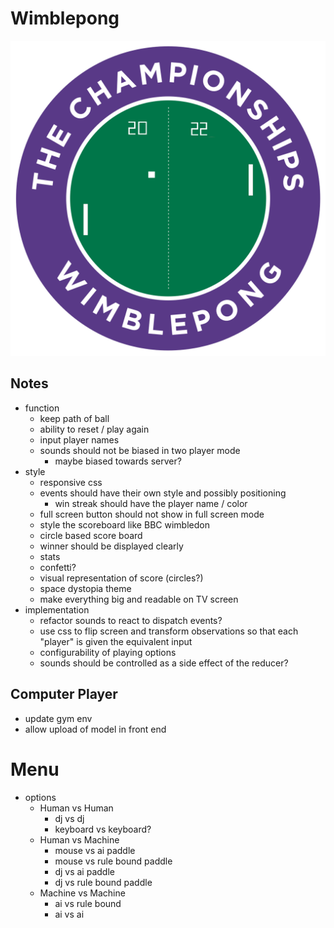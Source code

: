 # Wimblepong

![wimblepong](./public/wimblepong.png)

## Notes

- function
  - keep path of ball
  - ability to reset / play again
  - input player names
  - sounds should not be biased in two player mode
    - maybe biased towards server?
- style
  - responsive css
  - events should have their own style and possibly positioning
    - win streak should have the player name / color
  - full screen button should not show in full screen mode
  - style the scoreboard like BBC wimbledon
  - circle based score board
  - winner should be displayed clearly
  - stats
  - confetti?
  - visual representation of score (circles?)
  - space dystopia theme
  - make everything big and readable on TV screen
- implementation
  - refactor sounds to react to dispatch events?
  - use css to flip screen and transform observations so that each "player" is given the equivalent input
  - configurability of playing options
  - sounds should be controlled as a side effect of the reducer?

## Computer Player

- update gym env
- allow upload of model in front end

# Menu

- options
  - Human vs Human
    - dj vs dj
    - keyboard vs keyboard?
  - Human vs Machine
    - mouse vs ai paddle
    - mouse vs rule bound paddle
    - dj vs ai paddle
    - dj vs rule bound paddle
  - Machine vs Machine
    - ai vs rule bound
    - ai vs ai
